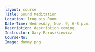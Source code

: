 ```yaml
---
layout: course
Title: Sound Meditation
Location: Iroquois Room
Date-Time: Wednesday, Nov. 9, 6-8 p.m.
Description: description coming
Instructor: Gary Paruszkiewicz
Course-No:
Image: dummy.png
---
```

